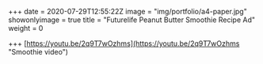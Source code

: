 +++
date = 2020-07-29T12:55:22Z
image = "img/portfolio/a4-paper.jpg"
showonlyimage = true
title = "Futurelife Peanut Butter Smoothie Recipe Ad"
weight = 0

+++
[https://youtu.be/2q9T7wOzhms](https://youtu.be/2q9T7wOzhms "Smoothie video")